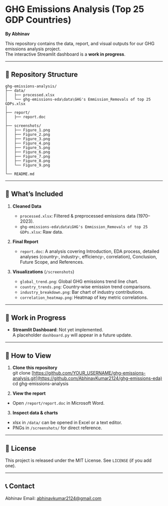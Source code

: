 # GHG Emissions Analysis (Top 25 GDP Countries)

**By Abhinav**

This repository contains the data, report, and visual outputs for our GHG emissions analysis project.  
The interactive Streamlit dashboard is a **work in progress**.

---

## 📂 Repository Structure
```
ghg-emissions-analysis/
├── data/
│   ├── processed.xlsx
│   └── ghg-emissions-eda\data\GHG's Emmission_Removals of top 25 GDPs.xlsx
│
├── report/
│   ├── report.doc
│
├── screenshots/
│   ├── Figure_1.png
│   ├── Figure_2.png
│   ├── Figure_3.png
│   ├── Figure_4.png
│   ├── Figure_5.png
│   ├── Figure_6.png
│   ├── Figure_7.png
│   ├── Figure_8.png
│   └── Figure_9.png
│
└── README.md
```
---

## 📖 What’s Included

1. **Cleaned Data**  
   - `processed.xlsx`: Filtered & preprocessed emissions data (1970–2023).  
   - `ghg-emissions-eda\data\GHG's Emmission_Removals of top 25 GDPs.xlsx`: Raw data.

2. **Final Report**  
   - `report.doc`: A analysis covering Introduction, EDA process, detailed analyses (country‑, industry‑, efficiency‑, correlation), Conclusion, Future Scope, and References.

3. **Visualizations** (`/screenshots`)  
   - `global_trend.png`: Global GHG emissions trend line chart.  
   - `country_trends.png`: Country‑wise emission trend comparisons.  
   - `industry_breakdown.png`: Bar chart of industry contributions.  
   - `correlation_heatmap.png`: Heatmap of key metric correlations.

---

## 🚧 Work in Progress

- **Streamlit Dashboard**: Not yet implemented.  
  A placeholder `dashboard.py` will appear in a future update.

---

## 💾 How to View

1. **Clone this repository**  
   git clone [https://github.com/YOUR_USERNAME/ghg-emissions-analysis.git](https://github.com/AbhinavKumar2124/ghg-emissions-eda)
   cd ghg-emissions-analysis
   
2. **View the report**
- Open `/report/report.doc` in Microsoft Word.

3. **Inspect data & charts**
- xlsx in `/data/` can be opened in Excel or a text editor.  
- PNGs in `/screenshots/` for direct reference.

---

## 📄 License

This project is released under the MIT License. See `LICENSE` (if you add one).

---

## 📞 Contact

Abhinav
Email: abhinavkumar2124@gmail.com
